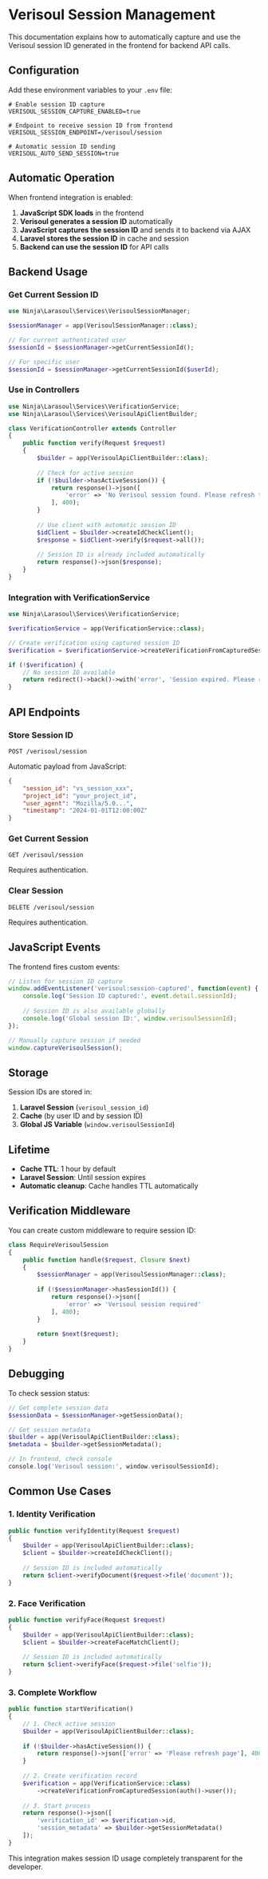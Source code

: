 # Verisoul Session Management

This documentation explains how to automatically capture and use the Verisoul session ID generated in the frontend for backend API calls.

## Configuration

Add these environment variables to your `.env` file:

```env
# Enable session ID capture
VERISOUL_SESSION_CAPTURE_ENABLED=true

# Endpoint to receive session ID from frontend
VERISOUL_SESSION_ENDPOINT=/verisoul/session

# Automatic session ID sending
VERISOUL_AUTO_SEND_SESSION=true
```

## Automatic Operation

When frontend integration is enabled:

1. **JavaScript SDK loads** in the frontend
2. **Verisoul generates a session ID** automatically
3. **JavaScript captures the session ID** and sends it to backend via AJAX
4. **Laravel stores the session ID** in cache and session
5. **Backend can use the session ID** for API calls

## Backend Usage

### Get Current Session ID

```php
use Ninja\Larasoul\Services\VerisoulSessionManager;

$sessionManager = app(VerisoulSessionManager::class);

// For current authenticated user
$sessionId = $sessionManager->getCurrentSessionId();

// For specific user
$sessionId = $sessionManager->getCurrentSessionId($userId);
```

### Use in Controllers

```php
use Ninja\Larasoul\Services\VerificationService;
use Ninja\Larasoul\Services\VerisoulApiClientBuilder;

class VerificationController extends Controller
{
    public function verify(Request $request)
    {
        $builder = app(VerisoulApiClientBuilder::class);
        
        // Check for active session
        if (!$builder->hasActiveSession()) {
            return response()->json([
                'error' => 'No Verisoul session found. Please refresh the page.'
            ], 400);
        }
        
        // Use client with automatic session ID
        $idClient = $builder->createIdCheckClient();
        $response = $idClient->verify($request->all());
        
        // Session ID is already included automatically
        return response()->json($response);
    }
}
```

### Integration with VerificationService

```php
use Ninja\Larasoul\Services\VerificationService;

$verificationService = app(VerificationService::class);

// Create verification using captured session ID
$verification = $verificationService->createVerificationFromCapturedSession(auth()->user());

if (!$verification) {
    // No session ID available
    return redirect()->back()->with('error', 'Session expired. Please refresh.');
}
```

## API Endpoints

### Store Session ID
```
POST /verisoul/session
```

Automatic payload from JavaScript:
```json
{
    "session_id": "vs_session_xxx",
    "project_id": "your_project_id",
    "user_agent": "Mozilla/5.0...",
    "timestamp": "2024-01-01T12:00:00Z"
}
```

### Get Current Session
```
GET /verisoul/session
```
Requires authentication.

### Clear Session
```
DELETE /verisoul/session  
```
Requires authentication.

## JavaScript Events

The frontend fires custom events:

```javascript
// Listen for session ID capture
window.addEventListener('verisoul:session-captured', function(event) {
    console.log('Session ID captured:', event.detail.sessionId);
    
    // Session ID is also available globally
    console.log('Global session ID:', window.verisoulSessionId);
});

// Manually capture session if needed
window.captureVerisoulSession();
```

## Storage

Session IDs are stored in:

1. **Laravel Session** (`verisoul_session_id`)
2. **Cache** (by user ID and by session ID)
3. **Global JS Variable** (`window.verisoulSessionId`)

## Lifetime

- **Cache TTL**: 1 hour by default
- **Laravel Session**: Until session expires
- **Automatic cleanup**: Cache handles TTL automatically

## Verification Middleware

You can create custom middleware to require session ID:

```php
class RequireVerisoulSession
{
    public function handle($request, Closure $next)
    {
        $sessionManager = app(VerisoulSessionManager::class);
        
        if (!$sessionManager->hasSessionId()) {
            return response()->json([
                'error' => 'Verisoul session required'
            ], 400);
        }
        
        return $next($request);
    }
}
```

## Debugging

To check session status:

```php
// Get complete session data
$sessionData = $sessionManager->getSessionData();

// Get session metadata
$builder = app(VerisoulApiClientBuilder::class);
$metadata = $builder->getSessionMetadata();

// In frontend, check console
console.log('Verisoul session:', window.verisoulSessionId);
```

## Common Use Cases

### 1. Identity Verification
```php
public function verifyIdentity(Request $request)
{
    $builder = app(VerisoulApiClientBuilder::class);
    $client = $builder->createIdCheckClient();
    
    // Session ID is included automatically
    return $client->verifyDocument($request->file('document'));
}
```

### 2. Face Verification
```php
public function verifyFace(Request $request) 
{
    $builder = app(VerisoulApiClientBuilder::class);
    $client = $builder->createFaceMatchClient();
    
    // Session ID is included automatically
    return $client->verifyFace($request->file('selfie'));
}
```

### 3. Complete Workflow
```php
public function startVerification()
{
    // 1. Check active session
    $builder = app(VerisoulApiClientBuilder::class);
    
    if (!$builder->hasActiveSession()) {
        return response()->json(['error' => 'Please refresh page'], 400);
    }
    
    // 2. Create verification record
    $verification = app(VerificationService::class)
        ->createVerificationFromCapturedSession(auth()->user());
    
    // 3. Start process
    return response()->json([
        'verification_id' => $verification->id,
        'session_metadata' => $builder->getSessionMetadata()
    ]);
}
```

This integration makes session ID usage completely transparent for the developer.